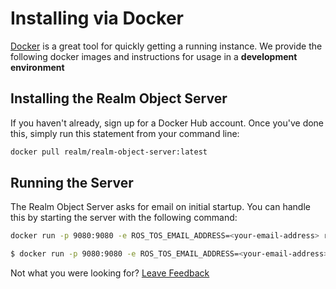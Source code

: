 # Installing via Docker

[Docker](https://docs.docker.com/install/) is a great tool for quickly getting a running instance.  We provide the following docker images and instructions for usage in a **development environment**

## Installing the Realm Object Server

If you haven't already, sign up for a Docker Hub account.  Once you've done this, simply run this statement from your command line: 

```bash
docker pull realm/realm-object-server:latest
```

## Running the Server 

The Realm Object Server asks for email on initial startup.  You can handle this by starting the server with the following command: 

```bash
docker run -p 9080:9080 -e ROS_TOS_EMAIL_ADDRESS=<your-email-address> realm/realm-object-server:latest
```

```bash
$ docker run -p 9080:9080 -e ROS_TOS_EMAIL_ADDRESS=<your-email-address> -v $(pwd)/data:/data realm/realm-object-server:latest
```



Not what you were looking for? [Leave Feedback](https://www.getfeedback.com/r/uO1Zl0vE)

